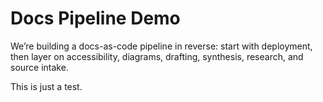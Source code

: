 # Docs Pipeline Demo

We’re building a docs-as-code pipeline in reverse: start with deployment, then layer on accessibility, diagrams, drafting, synthesis, research, and source intake.

This is just a test.
